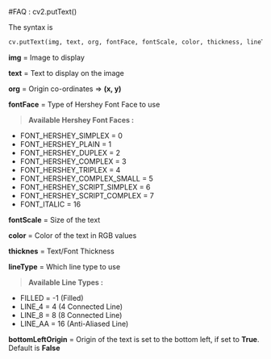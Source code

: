 #FAQ : cv2.putText()

The syntax is

```python
cv.putText(img, text, org, fontFace, fontScale, color, thickness, lineType, bottomLeftOrigin)
```

**img** = Image to display

**text** = Text to display on the image

**org** = Origin co-ordinates => **(x, y)**

**fontFace** = Type of Hershey Font Face to use

> **Available Hershey Font Faces :**

- FONT_HERSHEY_SIMPLEX = 0
- FONT_HERSHEY_PLAIN = 1
- FONT_HERSHEY_DUPLEX = 2
- FONT_HERSHEY_COMPLEX = 3
- FONT_HERSHEY_TRIPLEX = 4
- FONT_HERSHEY_COMPLEX_SMALL = 5
- FONT_HERSHEY_SCRIPT_SIMPLEX = 6
- FONT_HERSHEY_SCRIPT_COMPLEX = 7
- FONT_ITALIC = 16

**fontScale** = Size of the text

**color** = Color of the text in RGB values

**thicknes** = Text/Font Thickness

**lineType** = Which line type to use

> **Available Line Types :**

- FILLED = -1 (Filled)
- LINE_4 = 4 (4 Connected Line)
- LINE_8 = 8 (8 Connected Line)
- LINE_AA = 16 (Anti-Aliased Line)

**bottomLeftOrigin** = Origin of the text is set to the bottom left, if set to **True**. Default is **False**
